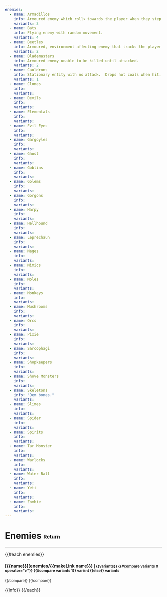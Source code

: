 ```yaml
---
enemies:
  - name: Armadillos
    info: Armoured enemy which rolls towards the player when they step into its line of sight.
    variants: 3
  - name: Bats
    info: Flying enemy with random movement.
    variants: 4
  - name: Beetles
    info: Armoured, environment affecting enemy that tracks the player.
    variants: 2
  - name: Blademasters
    info: Armoured enemy unable to be killed until attacked.
    variants: 2
  - name: Cauldrons
    info: Stationary entity with no attack.  Drops hot coals when hit.
    variants: 1
  - name: Clones
    info:
    variants:
  - name: Devils
    info:
    variants:
  - name: Elementals
    info:
    variants:
  - name: Evil Eyes
    info:
    variants:
  - name: Gargoyles
    info:
    variants:
  - name: Ghost
    info:
    variants:
  - name: Goblins
    info:
    variants:
  - name: Golems
    info:
    variants:
  - name: Gorgons
    info:
    variants:
  - name: Harpy
    info:
    variants:
  - name: Hellhound
    info:
    variants:
  - name: Leprechaun
    info:
    variants:
  - name: Mages
    info:
    variants:
  - name: Mimics
    info:
    variants:
  - name: Moles
    info:
    variants:
  - name: Monkeys
    info:
    variants:
  - name: Mushrooms
    info:
    variants:
  - name: Orcs
    info:
    variants:
  - name: Pixie
    info:
    variants:
  - name: Sarcophagi
    info:
    variants:
  - name: Shopkeepers
    info:
    variants:
  - name: Shove Monsters
    info:
    variants:
  - name: Skeletons
    info: "Dem bones."
    variants:
  - name: Slimes
    info:
    variants:
  - name: Spider
    info:
    variants:
  - name: Spirits
    info:
    variants:
  - name: Tar Monster
    info:
    variants:
  - name: Warlocks
    info:
    variants:
  - name: Water Ball
    info:
    variants:
  - name: Yeti
    info:
    variants:
  - name: Zombie
    info:
    variants:
---  
```

# Enemies <small><sub><sup>[Return](./)</sup></sub></small>
---
{{#each enemies}}
#### [{{name}}](enemies/{{makeLink name}}) <small>| {{variants}} {{#compare variants 0 operator=">"}} {{#compare variants 1}} variant {{else}} variants
{{/compare}}
{{/compare}}
</small>

{{info}}
{{/each}}
